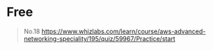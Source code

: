 # Free
> No.18
> https://www.whizlabs.com/learn/course/aws-advanced-networking-speciality/195/quiz/59967/Practice/start
